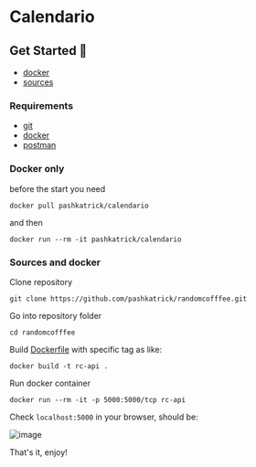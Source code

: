 # Calendario

## Get Started 🚀

 - [docker](#docker-only)
 - [sources](#sources-and-docker)

### Requirements

 - [git](https://git-scm.com/downloads)
 - [docker](https://docs.docker.com/get-docker/)
 - [postman](https://www.postman.com/downloads/)


### Docker only

before the start you need 
```
docker pull pashkatrick/calendario
```
and then 
```
docker run --rm -it pashkatrick/calendario
```

### Sources and docker

Clone  repository
```
git clone https://github.com/pashkatrick/randomcofffee.git
```

Go into repository folder
```
cd randomcofffee
```

Build [Dockerfile](/Dockerfile) with specific tag as like:
```
docker build -t rc-api .
```

Run docker container
```
docker run --rm -it -p 5000:5000/tcp rc-api
```

Check ```localhost:5000``` in your browser, should be:   

![image](https://user-images.githubusercontent.com/8003175/153649879-993e1f36-366c-47ac-a052-c47417d7f915.png)

That's it, enjoy!
